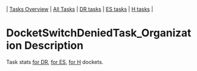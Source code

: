 | [Tasks Overview](../tasks-overview.md) | [All Tasks](../alltasks.md) | [DR tasks](../docket-DR/tasklist.md) | [ES tasks](../docket-ES/tasklist.md) | [H tasks](../docket-H/tasklist.md) |
# DocketSwitchDeniedTask_Organization Description

Task stats [for DR](../docket-DR/DocketSwitchDeniedTask_Organization.md), [for ES](../docket-ES/DocketSwitchDeniedTask_Organization.md), [for H](../docket-H/DocketSwitchDeniedTask_Organization.md) dockets.

